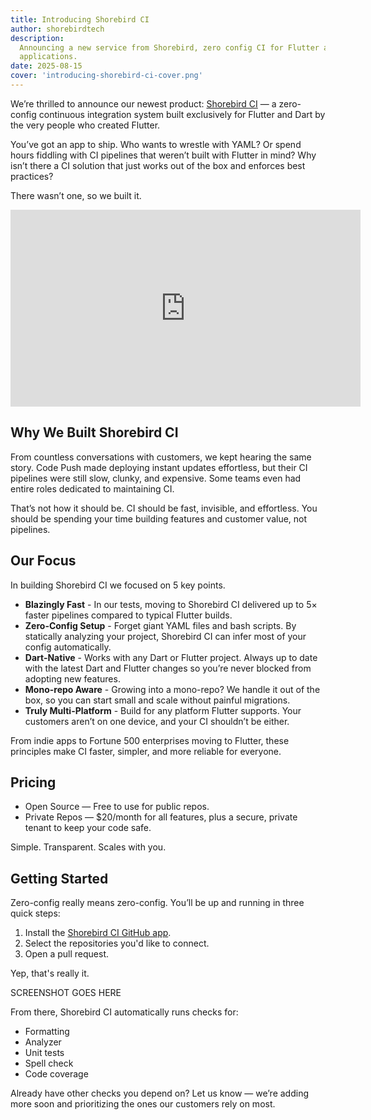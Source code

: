 ```yaml
---
title: Introducing Shorebird CI
author: shorebirdtech
description:
  Announcing a new service from Shorebird, zero config CI for Flutter and Dart
  applications.
date: 2025-08-15
cover: 'introducing-shorebird-ci-cover.png'
---
```


We’re thrilled to announce our newest product:
[Shorebird CI](https://ci.shorebird.dev) — a zero-config continuous integration
system built exclusively for Flutter and Dart by the very people who created
Flutter.

You’ve got an app to ship. Who wants to wrestle with YAML? Or spend hours
fiddling with CI pipelines that weren’t built with Flutter in mind? Why isn’t
there a CI solution that just works out of the box and enforces best practices?

There wasn’t one, so we built it.

<iframe width="560" height="315" src="https://www.youtube.com/embed/ZMMV418Dt80?si=Ec4cphd4vm1WFBEI" style="display:block;margin: 0 auto;" title="YouTube video player" frameborder="0" allow="accelerometer; autoplay; clipboard-write; encrypted-media; gyroscope; picture-in-picture; web-share" referrerpolicy="strict-origin-when-cross-origin" allowfullscreen></iframe>

## Why We Built Shorebird CI

From countless conversations with customers, we kept hearing the same story.
Code Push made deploying instant updates effortless, but their CI pipelines were
still slow, clunky, and expensive. Some teams even had entire roles dedicated to
maintaining CI.

That’s not how it should be. CI should be fast, invisible, and effortless. You
should be spending your time building features and customer value, not
pipelines.

## Our Focus

In building Shorebird CI we focused on 5 key points.

- **Blazingly Fast** - In our tests, moving to Shorebird CI delivered up to 5×
  faster pipelines compared to typical Flutter builds.
- **Zero-Config Setup** - Forget giant YAML files and bash scripts. By statically analyzing your project, Shorebird CI can infer most of your config automatically.
- **Dart-Native** - Works with any Dart or Flutter project. Always up to date
  with the latest Dart and Flutter changes so you’re never blocked from adopting
  new features.
- **Mono-repo Aware** - Growing into a mono-repo? We handle it out of the box,
  so you can start small and scale without painful migrations.
- **Truly Multi-Platform** - Build for any platform Flutter supports. Your
  customers aren’t on one device, and your CI shouldn’t be either.

From indie apps to Fortune 500 enterprises moving to Flutter, these principles
make CI faster, simpler, and more reliable for everyone.

## Pricing

- Open Source — Free to use for public repos.
- Private Repos — $20/month for all features, plus a secure, private tenant to
  keep your code safe.

Simple. Transparent. Scales with you.

## Getting Started

Zero-config really means zero-config. You’ll be up and running in three quick
steps:

1. Install the [Shorebird CI GitHub app](https://github.com/apps/shorebird-ci).
2. Select the repositories you'd like to connect.
3. Open a pull request.

Yep, that's really it.

SCREENSHOT GOES HERE

From there, Shorebird CI automatically runs checks for:

- Formatting
- Analyzer
- Unit tests
- Spell check
- Code coverage

Already have other checks you depend on? Let us know — we’re adding more soon
and prioritizing the ones our customers rely on most.
